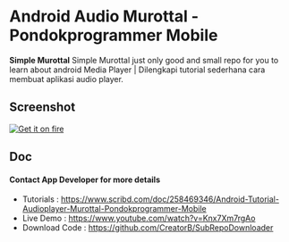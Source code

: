 Android Audio Murottal - Pondokprogrammer Mobile
======
**Simple Murottal** Simple Murottal just only good and small repo for you to learn about android Media Player | Dilengkapi tutorial sederhana cara membuat aplikasi audio player.

## Screenshot
[![Get it on fire](https://farm9.staticflickr.com/8686/16169311564_f313134f18_c.jpg)](https://www.flickr.com/photos/129324678@N07/)

## Doc
#### Contact App Developer for more details
* Tutorials 	: https://www.scribd.com/doc/258469346/Android-Tutorial-Audioplayer-Murottal-Pondokprogrammer-Mobile 
* Live Demo 	: https://www.youtube.com/watch?v=Knx7Xm7rgAo 
* Download Code : https://github.com/CreatorB/SubRepoDownloader
